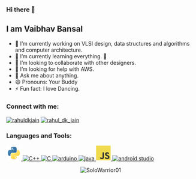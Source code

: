 ### Hi there 👋
## I am Vaibhav Bansal

- 🔭 I’m currently working on VLSI design, data structures and algorithms and computer architecture.
- 🌱 I’m currently learning everything. 🤣
- 👯 I’m looking to collaborate with other designers.
- 🤔 I’m looking for help with AWS.
- 💬 Ask me about anything.
- 😄 Pronouns: Your Buddy
- ⚡ Fun fact: I love Dancing.

<h3 align="left">Connect with me:</h3>
<p align="left">
<a href="https://www.linkedin.com/in/vaibhav-bansal-b8a981188/" target="blank"><img align="center" src="https://cdn.jsdelivr.net/npm/simple-icons@3.0.1/icons/linkedin.svg" alt="rahuldkjain" height="30" width="40" /></a>
<a href="https://www.instagram.com/vaibhav__2902/" target="blank"><img align="center" src="https://cdn.jsdelivr.net/npm/simple-icons@3.0.1/icons/instagram.svg" alt="rahul_dk_jain" height="30" width="40" /></a>
</p>

<h3 align="left">Languages and Tools:</h3>
<p align="left">
    <a href="https://www.python.org" target="_blank"> <img src="https://raw.githubusercontent.com/devicons/devicon/master/icons/python/python-original.svg" alt="python" width="40" height="40"/> </a>
    <a href="https://www.w3schools.com/CPP/default.asp" target="_blank"> <img src="https://static.cdnlogo.com/logos/c/76/c.svg" alt="C++" width="40" height="40"/> </a>
    <a href="https://www.cprogramming.com/" target="_blank"> <img src="https://upload.wikimedia.org/wikipedia/commons/1/18/C_Programming_Language.svg" alt="C" width="40" height="40"/> </a>
    <a href="https://www.arduino.cc/" target="_blank"> <img src="https://upload.wikimedia.org/wikipedia/commons/8/87/Arduino_Logo.svg" alt="arduino" width="40" height="40"/> </a>
    <a href="https://www.java.com/en/" target="_blank"> <img src="https://www.vectorlogo.zone/logos/java/java-icon.svg" alt="java" width="40" height="40"/> </a>
    <a href="https://developer.mozilla.org/en-US/docs/Web/JavaScript" target="_blank"> <img src="https://raw.githubusercontent.com/devicons/devicon/master/icons/javascript/javascript-original.svg" alt="javascript" width="40" height="40"/> </a>
    <a href="https://developer.android.com/studio" target="_blank"> <img src="https://upload.wikimedia.org/wikipedia/commons/8/8f/Breezeicons-apps-48-android-studio.svg" alt="android studio" width="40" height="40"/> </a>
    
</p>


<p align="center"> <img src=https://github-readme-stats.vercel.app/api?username=SoloWarrior01&show_icons=true alt=SoloWarrior01 /> </p>

